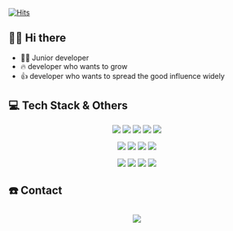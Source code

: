 [![Hits](https://hits.seeyoufarm.com/api/count/incr/badge.svg?url=https%3A%2F%2Fgithub.com%2Fjewerlykim&count_bg=%2379C83D&title_bg=%23555555&icon=&icon_color=%23E7E7E7&title=hits&edge_flat=false)](https://hits.seeyoufarm.com)

## 👋🏻 Hi there  
- 🙋‍♂️ Junior developer
- 🔥 developer who wants to grow
- 👍 developer who wants to spread the good influence widely


<!-- [![Anurag's GitHub stats](https://github-readme-stats.vercel.app/api?username=jewerlykim)](https://github.com/anuraghazra/github-readme-stats) -->


## 💻 Tech Stack & Others

<p align="center">
    <img src="https://img.shields.io/badge/Python-3766AB?style=flat-square&logo=Python&logoColor=white"/>
    <img src="https://img.shields.io/badge/Kotlin-0095D5?style=flat-square&logo=kotlin&logoColor=white"/>    
    <img src="https://img.shields.io/badge/C-A8B9CC?style=flat-square&logo=C&logoColor=white"/>
    <img src="https://img.shields.io/badge/AmazonAWS-232F3E?style=flat-square&logo=AmazonAWS&logoColor=white"/>
    <img src="https://img.shields.io/badge/Android-3DDC84?style=flat-square&logo=android&logoColor=white"/>
</p>

<p align="center">
    <img src="https://img.shields.io/badge/Firebase-FFCA28?style=flat-square&logo=Firebase&logoColor=white"/>
    <img src="https://img.shields.io/badge/Git-F05032?style=flat-square&logo=git&logoColor=white"/>
    <img src="https://img.shields.io/badge/Slack-4A154B?style=flat-square&logo=slack&logoColor=white"/>
    <img src="https://img.shields.io/badge/MongoDB-47A248?style=flat-square&logo=mongoDB&logoColor=white"/>
</p>

<p align="center">
    <img src="https://img.shields.io/badge/Dart-008DE4?style=flat-square&logo=Dart&logoColor=white"/>
    <img src="https://img.shields.io/badge/VisualStrudioCode-007ACC?style=flat-square&logo=VisualStrudioCode&logoColor=white"/>
    <img src="https://img.shields.io/badge/C++-00599C?style=flat-square&logo=C++&logoColor=white"/>
    <img src="https://img.shields.io/badge/Flutter-02569B?style=flat-square&logo=Flutter&logoColor=white"/>
</p>

## ☎️ Contact
<div align="center">
    <a href="mailto:jsjs21good@gmail.com">
        <img 
            src="https://img.shields.io/badge/Gmail-D14836?style=for-the-badge&logo=gmail&logoColor=white&link=https://instagram.com/leejieuns2/"
            style="height: auto; margin-left: 20px; margin-right: 20px; padding: 10px;"/>
    </a>
</div>
